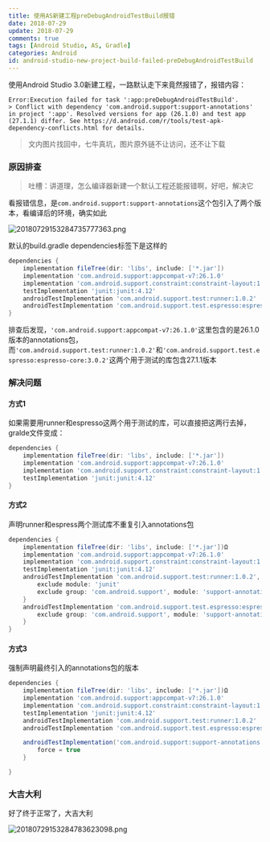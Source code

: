 ```yaml
---
title: 使用AS新建工程preDebugAndroidTestBuild报错
date: 2018-07-29
update: 2018-07-29
comments: true
tags: [Android Studio, AS, Gradle]
categories: Android
id: android-studio-new-project-build-failed-preDebugAndroidTestBuild
---
```

使用Android Studio 3.0新建工程，一路默认走下来竟然报错了，报错内容：

```
Error:Execution failed for task ':app:preDebugAndroidTestBuild'.
> Conflict with dependency 'com.android.support:support-annotations' in project ':app'. Resolved versions for app (26.1.0) and test app (27.1.1) differ. See https://d.android.com/r/tools/test-apk-dependency-conflicts.html for details.
```

<!---more--->

> 文内图片找回中，七牛真坑，图片原外链不让访问，还不让下载

### 原因排查

>  吐槽：讲道理，怎么编译器新建一个默认工程还能报错啊，好吧，解决它

看报错信息，是``com.android.support:support-annotations``这个包引入了两个版本，看编译后的环境，确实如此

![20180729153284735777363.png](http://7xravb.com1.z0.glb.clouddn.com/20180729153284735777363.png)

默认的build.gradle dependencies标签下是这样的

```groovy
dependencies {
    implementation fileTree(dir: 'libs', include: ['*.jar'])
    implementation 'com.android.support:appcompat-v7:26.1.0'
    implementation 'com.android.support.constraint:constraint-layout:1.1.2'
    testImplementation 'junit:junit:4.12'
    androidTestImplementation 'com.android.support.test:runner:1.0.2'
    androidTestImplementation 'com.android.support.test.espresso:espresso-core:3.0.2'
}
```

排查后发现，``'com.android.support:appcompat-v7:26.1.0'``这里包含的是26.1.0版本的annotations包，而``'com.android.support.test:runner:1.0.2'``和``'com.android.support.test.espresso:espresso-core:3.0.2'``这两个用于测试的库包含27.1.1版本

### 解决问题

#### 方式1

如果需要用runner和espresso这两个用于测试的库，可以直接把这两行去掉，gralde文件变成：

```groovy
dependencies {
    implementation fileTree(dir: 'libs', include: ['*.jar'])
    implementation 'com.android.support:appcompat-v7:26.1.0'
    implementation 'com.android.support.constraint:constraint-layout:1.1.2'
    testImplementation 'junit:junit:4.12'
}
```

#### 方式2

声明runner和espress两个测试库不重复引入annotations包

```groovy
dependencies {
    implementation fileTree(dir: 'libs', include: ['*.jar'])Ω
    implementation 'com.android.support:appcompat-v7:26.1.0'
    implementation 'com.android.support.constraint:constraint-layout:1.1.2'
    testImplementation 'junit:junit:4.12'
    androidTestImplementation 'com.android.support.test:runner:1.0.2', {
        exclude module: 'junit'
        exclude group: 'com.android.support', module: 'support-annotations'
    }
    androidTestImplementation 'com.android.support.test.espresso:espresso-core:3.0.2', {
        exclude group: 'com.android.support', module: 'support-annotations'
    }
}
```

#### 方式3

强制声明最终引入的annotations包的版本

```groovy
dependencies {
    implementation fileTree(dir: 'libs', include: ['*.jar'])Ω
    implementation 'com.android.support:appcompat-v7:26.1.0'
    implementation 'com.android.support.constraint:constraint-layout:1.1.2'
    testImplementation 'junit:junit:4.12'
    androidTestImplementation 'com.android.support.test:runner:1.0.2'
    androidTestImplementation 'com.android.support.test.espresso:espresso-core:3.0.2'

    androidTestImplementation('com.android.support:support-annotations:26.1.0') {
        force = true
    }

}
```

### 大吉大利

好了终于正常了，大吉大利

![20180729153284783623098.png](http://7xravb.com1.z0.glb.clouddn.com/20180729153284783623098.png)